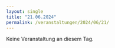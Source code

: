 ```yaml
---
layout: single
title: "21.06.2024"
permalink: /veranstaltungen/2024/06/21/
---
```


Keine Veranstaltung an diesem Tag.
